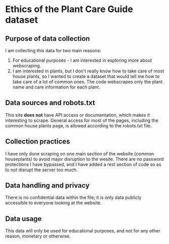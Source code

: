 # Ethics of the Plant Care Guide dataset
## Purpose of data collection
I am collecting this data for two main reasons:
1. For educational purposes - I am interested in exploring more about webscraping.
2. I am interested in plants, but I don't really know how to take care of most house plants, so I wanted to
   create a dataset that would tell me how to take care of a lot of common ones. The code webscrapes only the plant
   name and care information for each plant. 

## Data sources and robots.txt
This site **does not** have API access or documentation, which makes it interesting to scrape. General access for 
most of the pages, including the common house plants page, is allowed according to the robots.txt file.

## Collection practices
I have only done scraping on one main section of the website (common houseplants) to avoid major disruption to the wesite. 
There are no password protections I have bypassed, and I have added a rest section of code so as to not 
disrupt the server too much.

## Data handling and privacy
There is no confidential data within the file; it is only data publicly accessible to everyone looking at the website.

## Data usage
This data will only be used for educational purposes, and not for any other reason, monetary or otherwise.
